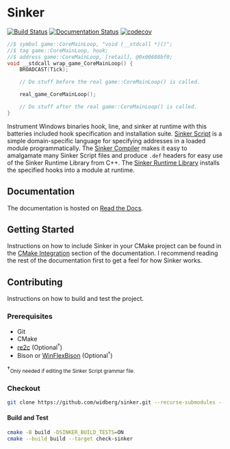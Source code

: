 # Sinker

[![Build Status](https://github.com/widberg/sinker/actions/workflows/tests.yml/badge.svg?branch=master)](https://github.com/widberg/sinker/actions/workflows/tests.yml)
[![Documentation Status](https://readthedocs.org/projects/sinker/badge/?version=latest)](https://sinker.readthedocs.io/en/latest/?badge=latest)
[![codecov](https://codecov.io/gh/widberg/sinker/graph/badge.svg?token=T2D9TH8YDO)](https://codecov.io/gh/widberg/sinker)

```cpp
//$ symbol game::CoreMainLoop, "void (__stdcall *)()";
//$ tag game::CoreMainLoop, hook;
//$ address game::CoreMainLoop, [retail], @0x00688bf0;
void __stdcall wrap_game_CoreMainLoop() {
    BROADCAST(Tick);

    // Do stuff before the real game::CoreMainLoop() is called.

    real_game_CoreMainLoop();

    // Do stuff after the real game::CoreMainLoop() is called.
}
```

Instrument Windows binaries hook, line, and sinker at runtime with this batteries included hook specification and installation suite. [Sinker Script](https://sinker.readthedocs.io/en/latest/sinkerscript.html) is a simple domain-specific language for specifying addresses in a loaded module programmatically. The [Sinker Compiler](https://sinker.readthedocs.io/en/latest/sinkercompiler.html) makes it easy to amalgamate many Sinker Script files and produce `.def` headers for easy use of the Sinker Runtime Library from C++. The [Sinker Runtime Library](https://sinker.readthedocs.io/en/latest/sinkerruntimelibrary.html) installs the specified hooks into a module at runtime.

## Documentation

The documentation is hosted on [Read the Docs](https://sinker.readthedocs.io/en/latest/).

## Getting Started

Instructions on how to include Sinker in your CMake project can be found in the [CMake Integration](https://sinker.readthedocs.io/en/latest/cmakeintegration.html) section of the documentation. I recommend reading the rest of the documentation first to get a feel for how Sinker works.

## Contributing

Instructions on how to build and test the project.

### Prerequisites

* Git
* CMake
* [re2c](https://github.com/skvadrik/re2c) (Optional<sup>†</sup>)
* Bison or [WinFlexBison](https://github.com/lexxmark/winflexbison) (Optional<sup>†</sup>)

†<sub>Only needed if editing the Sinker Script grammar file.</sub>

### Checkout

```sh
git clone https://github.com/widberg/sinker.git --recurse-submodules --shallow-submodules
```

#### Build and Test

```sh
cmake -B build -DSINKER_BUILD_TESTS=ON
cmake --build build --target check-sinker
```
